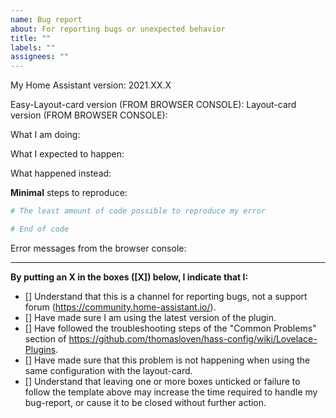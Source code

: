 ```yaml
---
name: Bug report
about: For reporting bugs or unexpected behavior
title: ""
labels: ""
assignees: ""
---
```


My Home Assistant version: 2021.XX.X

Easy-Layout-card version (FROM BROWSER CONSOLE):
Layout-card version (FROM BROWSER CONSOLE):

What I am doing:

What I expected to happen:

What happened instead:

**Minimal** steps to reproduce:

```yaml
# The least amount of code possible to reproduce my error

# End of code
```

Error messages from the browser console:

---

**By putting an X in the boxes ([X]) below, I indicate that I:**

-   [] Understand that this is a channel for reporting bugs, not a support forum (https://community.home-assistant.io/).
-   [] Have made sure I am using the latest version of the plugin.
-   [] Have followed the troubleshooting steps of the "Common Problems" section of https://github.com/thomasloven/hass-config/wiki/Lovelace-Plugins.
-   [] Have made sure that this problem is not happening when using the same configuration with the layout-card.
-   [] Understand that leaving one or more boxes unticked or failure to follow the template above may increase the time required to handle my bug-report, or cause it to be closed without further action.

